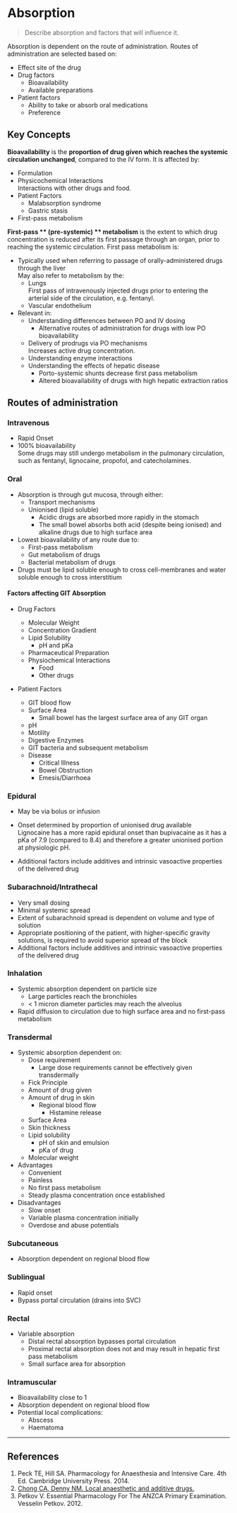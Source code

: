 # Absorption

> Describe absorption and factors that will influence it.

Absorption is dependent on the route of administration. Routes of administration are selected based on:

* Effect site of the drug
* Drug factors
  * Bioavailability
  * Available preparations
* Patient factors
  * Ability to take or absorb oral medications
  * Preference

## Key Concepts

**Bioavailability** is the **proportion of drug given which reaches the systemic circulation unchanged**, compared to the IV form. It is affected by:

* Formulation
* Physicochemical Interactions  
Interactions with other drugs and food.
* Patient Factors  
  * Malabsorption syndrome
  * Gastric stasis
* First-pass metabolism

**First-pass ** \(pre-systemic\) ** metabolism** is the extent to which drug concentration is reduced after its first passage through an organ, prior to reaching the systemic circulation. First pass metabolism is:
* Typically used when referring to passage of orally-administered drugs through the liver  
May also refer to metabolism by the:
  * Lungs  
  First pass of intravenously injected drugs prior to entering the arterial side of the circulation, e.g. fentanyl.
  * Vascular endothelium
* Relevant in:
  * Understanding differences between PO and IV dosing
    * Alternative routes of administration for drugs with low PO bioavailability
  * Delivery of prodrugs via PO mechanisms  
  Increases active drug concentration.
  * Understanding enzyme interactions 
  * Understanding the effects of hepatic disease
    * Porto-systemic shunts decrease first pass metabolism
    * Altered bioavailability of drugs with high hepatic extraction ratios
    

## Routes of administration

### Intravenous

* Rapid Onset
* 100% bioavailability  
Some drugs may still undergo metabolism in the pulmonary circulation, such as fentanyl, lignocaine, propofol, and catecholamines.

### Oral

* Absorption is through gut mucosa, through either:
  * Transport mechanisms
  * Unionised \(lipid soluble\)
    * Acidic drugs are absorbed more rapidly in the stomach
    * The small bowel absorbs both acid (despite being ionised) and alkaline drugs due to high surface area
* Lowest bioavailability of any route due to:
  * First-pass metabolism
  * Gut metabolism of drugs
  * Bacterial metabolism of drugs
* Drugs must be lipid soluble enough to cross cell-membranes and water soluble enough to cross interstitium

#### Factors affecting GIT Absorption

* Drug Factors
  * Molecular Weight
  * Concentration Gradient
  * Lipid Solubility
    * pH and pKa
  * Pharmaceutical Preparation
  * Physiochemical Interactions
    * Food
    * Other drugs



* Patient Factors
  * GIT blood flow
  * Surface Area
    * Small bowel has the largest surface area of any GIT organ
  * pH
  * Motility
  * Digestive Enzymes
  * GIT bacteria and subsequent metabolism
  * Disease
    * Critical Illness
    * Bowel Obstruction
    * Emesis/Diarrhoea

### Epidural

* May be via bolus or infusion
* Onset determined by proportion of unionised drug available  
Lignocaine has a more rapid epidural onset than bupivacaine as it has a pKa of 7.9 (compared to 8.4) and therefore a greater unionised portion at physiologic pH.


* Additional factors include additives and intrinsic vasoactive properties of the delivered drug


### Subarachnoid/Intrathecal

* Very small dosing
* Minimal systemic spread
* Extent of subarachnoid spread is dependent on volume and type of solution
* Appropriate positioning of the patient, with higher-specific gravity solutions, is required to avoid superior spread of the block
* Additional factors include additives and intrinsic vasoactive properties of the delivered drug

### Inhalation

* Systemic absorption dependent on particle size
  * Large particles reach the bronchioles
  * < 1 micron diameter particles may reach the alveolus
* Rapid diffusion to circulation due to high surface area and no first-pass metabolism

### Transdermal

* Systemic absorption dependent on:
  * Dose requirement
    * Large dose requirements cannot be effectively given transdermally
  * Fick Principle
   * Amount of drug given
   * Amount of drug in skin
     * Regional blood flow
       * Histamine release
   * Surface Area
   * Skin thickness
   * Lipid solubility
     * pH of skin and emulsion
     * pKa of drug
   * Molecular weight
 * Advantages
   * Convenient
   * Painless
   * No first pass metabolism
   * Steady plasma concentration once established
 * Disadvantages
   * Slow onset
   * Variable plasma concentration initially
   * Overdose and abuse potentials

### Subcutaneous

* Absorption dependent on regional blood flow

### Sublingual

* Rapid onset
* Bypass portal circulation \(drains into SVC\)

### Rectal

* Variable absorption
  * Distal rectal absorption bypasses portal circulation
  * Proximal rectal absorption does not and may result in hepatic first pass metabolism
  * Small surface area for absorption


### Intramuscular

* Bioavailability close to 1
* Absorption dependent on regional blood flow
* Potential local complications:
  * Abscess
  * Haematoma

---

## References

1. Peck TE, Hill SA. Pharmacology for Anaesthesia and Intensive Care. 4th Ed. Cambridge University Press. 2014.  
2. [Chong CA, Denny NM. Local anaesthetic and additive drugs.](http://www.frca.co.uk/documents/anaes.5.5.158.pdf)
3. Petkov V. Essential Pharmacology For The ANZCA Primary Examination. Vesselin Petkov. 2012.
